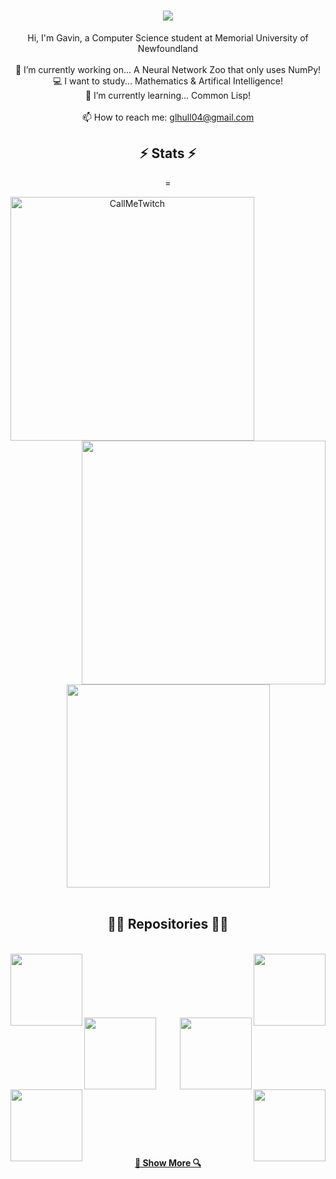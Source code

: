 <h1 align="center">
  <a href="https://git.io/typing-svg">
    <img src="https://readme-typing-svg.herokuapp.com/?lines=Welcome!+👋;My+name+is+Gavin;but+my+friends...;CallMeTwitch!&center=true&size=30">
  </a>
</h1>

<p align="center">
  Hi, I'm Gavin, a Computer Science student at Memorial University of Newfoundland
  <br>
  <br>
  🔭 I’m currently working on... A Neural Network Zoo that only uses NumPy!
  <br>
  💻 I want to study... Mathematics & Artifical Intelligence!
  <br>
  🌱 I’m currently learning... Common Lisp!
  <br>
  <br>
  📫 How to reach me: <a href="mailto: glhull04@gmail.com">glhull04@gmail.com</a>
</p>

<h2 align="center">⚡ Stats ⚡</h2>
<p align=center>
=  <div align=center>
    <a href="https://github.com/denvercoder1/github-readme-streak-stats" title="Go to Source">
      <img align="left" width=390 src="https://github-readme-streak-stats.herokuapp.com/?user=CallMeTwitch&theme=react&border=61dafb&hide_border=true" alt="CallMeTwitch" />
    </a>
    <a href="https://github.com/anuraghazra/github-readme-stats" title="Go to Source">
      <img align="right" width=390 src="https://github-readme-stats.vercel.app/api?username=CallMeTwitch&show_icons=true&theme=react&border_color=61dafb&hide_border=true" />
    </a>
  </div>
  <br><br><br><br><br><br><br><br><br>
  <div align=center>
    <a href="https://github.com/anuraghazra/github-readme-stats">
      <img width=325 align="center" src="https://github-readme-stats.vercel.app/api/top-langs/?username=CallMeTwitch&layout=default&title_color=61dafb&text_color=ffffff&icon_color=61dafb&bg_color=20232a&border_color=61dafb&hide_border=true" />
    </a>
  </div>
  <br>
</p>

<h2 align="center">👨‍💻 Repositories 👨‍💻</h2>
<br>
<div width="100%" align="center">
  <a align="left" href="https://github.com/CallMeTwitch/CodeGolf" title="Code Golf"><img align="left" height="115" src="https://github-readme-stats.vercel.app/api/pin/?username=CallMeTwitch&repo=CodeGolf&theme=react&border_color=61dafb&border_radius=10"></a><a align="right" href="https://github.com/CallMeTwitch/MATE-ROV" title="MATE ROV"><img align="right" height="115" src="https://github-readme-stats.vercel.app/api/pin/?username=CallMeTwitch&repo=MATE-ROV&theme=react&border_color=61dafb&border_radius=10"></a>
</div>
<br/><br/><br/><br/><br/><br/>
<div width="100%" align="center">
  <a align="left" href="https://github.com/CallMeTwitch/Math_Programs" title="Math Programs"><img align="left" height="115" src="https://github-readme-stats.vercel.app/api/pin/?username=CallMeTwitch&repo=Math_Programs&theme=react&border_color=61dafb&border_radius=10"></a>
  <a align="right" href="https://github.com/CallMeTwitch/Plug_N_Play_RL" title="Plug & Play Reinforcement Learning"><img align="right" height="115" src="https://github-readme-stats.vercel.app/api/pin/?username=CallMeTwitch&repo=Plug_N_Play_RL&theme=react&border_color=61dafb&border_radius=10"></a>
</div>
<br><br><br><br><br><br>


<div width="100%" align="center">
  <a align="left" href="https://github.com/CallMeTwitch/Neural-Network-Zoo" title="Neural Network Zoo"><img align="left" height="115" src="https://github-readme-stats.vercel.app/api/pin/?username=CallMeTwitch&repo=Neural-Network-Zoo&theme=react&border_color=61dafb&border_radius=10"></a>
  <a align="right" href="https://github.com/CallMeTwitch/Password-Manager" title="Kerberos Password Manager"><img align="right" height="115" src="https://github-readme-stats.vercel.app/api/pin/?username=CallMeTwitch&repo=Password-Manager&theme=react&border_color=61dafb&border_radius=10"></a>
</div>
<br><br><br><br><br><br>


<h4 align="center">
  <a href="https://github.com/zumrudu-anka?tab=repositories" title="Show Repositories">🔎 Show More 🔍</a>
</h4>

<!--
[![Anurag's GitHub stats](https://github-readme-stats.vercel.app/api?username=CallMeTwitch&&show_icons=true&theme=react)](https://github.com/anuraghazra/github-readme-stats)
[![Top Langs](https://github-readme-stats.vercel.app/api/top-langs/?username=CallMeTwitch&theme=react)](https://github.com/anuraghazra/github-readme-stats)

**CallMeTwitch/CallMeTwitch** is a ✨ _special_ ✨ repository because its `README.md` (this file) appears on your GitHub profile.

Here are some ideas to get you started:

- 🔭 I’m currently working on ...
- 🌱 I’m currently learning ...
- 👯 I’m looking to collaborate on ...
- 🤔 I’m looking for help with ...
- 💬 Ask me about ...
- 📫 How to reach me: ...
- 😄 Pronouns: ...
- ⚡ Fun fact: ...
-->
